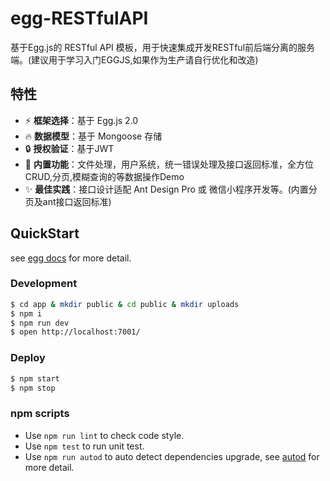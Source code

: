 # egg-RESTfulAPI

基于Egg.js的 RESTful API 模板，用于快速集成开发RESTful前后端分离的服务端。(建议用于学习入门EGGJS,如果作为生产请自行优化和改造)

## 特性

- :zap: **框架选择**：基于 Egg.js 2.0
- :fire: **数据模型**：基于 Mongoose 存储
- :lock: **授权验证**：基于JWT
- :rocket: **内置功能**：文件处理，用户系统，统一错误处理及接口返回标准，全方位CRUD,分页,模糊查询的等数据操作Demo
- :sparkles: **最佳实践**：接口设计适配 Ant Design Pro 或 微信小程序开发等。(内置分页及ant接口返回标准)

## QuickStart

<!-- add docs here for user -->

see [egg docs][egg] for more detail.

### Development

```bash
$ cd app & mkdir public & cd public & mkdir uploads
$ npm i
$ npm run dev
$ open http://localhost:7001/
```

### Deploy

```bash
$ npm start
$ npm stop
```

### npm scripts

- Use `npm run lint` to check code style.
- Use `npm test` to run unit test.
- Use `npm run autod` to auto detect dependencies upgrade, see [autod](https://www.npmjs.com/package/autod) for more detail.


[egg]: https://eggjs.org
